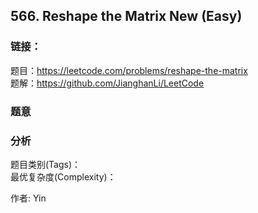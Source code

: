 ## 566. Reshape the Matrix New (Easy)

### **链接**：
题目：https://leetcode.com/problems/reshape-the-matrix  
题解：https://github.com/JianghanLi/LeetCode

### **题意**



### **分析**  
题目类别(Tags)：  
最优复杂度(Complexity)：  



作者: Yin
